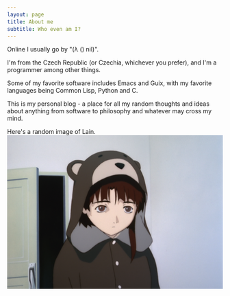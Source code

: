 ```yaml
---
layout: page
title: About me
subtitle: Who even am I?
---
```


Online I usually go by "(λ () nil)".

I'm from the Czech Republic (or Czechia, whichever you prefer), and I'm a programmer among other things.

Some of my favorite software includes Emacs and Guix, with my favorite languages being Common Lisp, Python and C.

This is my personal blog - a place for all my random thoughts and ideas about anything from software to philosophy and whatever may cross my mind.


Here's a random image of Lain.
![Lain](assets/img/lain.png)

